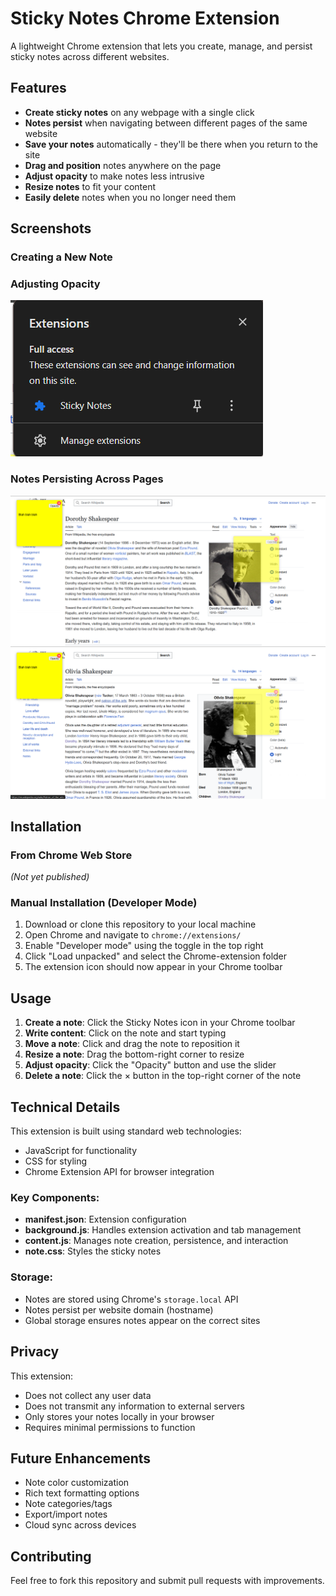 # Sticky Notes Chrome Extension

A lightweight Chrome extension that lets you create, manage, and persist sticky notes across different websites.

## Features

- **Create sticky notes** on any webpage with a single click
- **Notes persist** when navigating between different pages of the same website
- **Save your notes** automatically - they'll be there when you return to the site
- **Drag and position** notes anywhere on the page
- **Adjust opacity** to make notes less intrusive
- **Resize notes** to fit your content
- **Easily delete** notes when you no longer need them

## Screenshots

### Creating a New Note


### Adjusting Opacity
![Create new note image](Create-new-note.png)

### Notes Persisting Across Pages
![Sample screen 1](Sample-screen1.png)
![Sample Screen 2](Sample-screen2.png)

## Installation

### From Chrome Web Store
*(Not yet published)*

### Manual Installation (Developer Mode)
1. Download or clone this repository to your local machine
2. Open Chrome and navigate to `chrome://extensions/`
3. Enable "Developer mode" using the toggle in the top right
4. Click "Load unpacked" and select the Chrome-extension folder
5. The extension icon should now appear in your Chrome toolbar

## Usage

1. **Create a note**: Click the Sticky Notes icon in your Chrome toolbar
2. **Write content**: Click on the note and start typing
3. **Move a note**: Click and drag the note to reposition it
4. **Resize a note**: Drag the bottom-right corner to resize
5. **Adjust opacity**: Click the "Opacity" button and use the slider
6. **Delete a note**: Click the × button in the top-right corner of the note

## Technical Details

This extension is built using standard web technologies:
- JavaScript for functionality
- CSS for styling
- Chrome Extension API for browser integration

### Key Components:
- **manifest.json**: Extension configuration
- **background.js**: Handles extension activation and tab management
- **content.js**: Manages note creation, persistence, and interaction
- **note.css**: Styles the sticky notes

### Storage:
- Notes are stored using Chrome's `storage.local` API
- Notes persist per website domain (hostname)
- Global storage ensures notes appear on the correct sites

## Privacy

This extension:
- Does not collect any user data
- Does not transmit any information to external servers
- Only stores your notes locally in your browser
- Requires minimal permissions to function

## Future Enhancements

- Note color customization
- Rich text formatting options
- Note categories/tags
- Export/import notes
- Cloud sync across devices

## Contributing

Feel free to fork this repository and submit pull requests with improvements.


